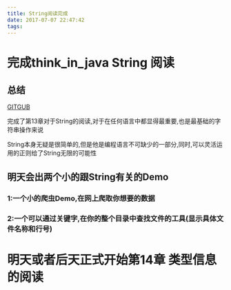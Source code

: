 ```yaml
---
title: String阅读完成
date: 2017-07-07 22:47:42
tags:
---
```


# 完成think_in_java String 阅读



## 总结

[GITGUB](https://github.com/maruilong/think_in_java-string)

完成了第13章对于String的阅读,对于在任何语言中都显得最重要,也是最基础的字符串操作来说

String本身无疑是很简单的,但是他是编程语言不可缺少的一部分,同时,可以灵活运用的正则给了String无限的可能性

## 明天会出两个小的跟String有关的Demo

### 	1:一个小的爬虫Demo,在网上爬取你想要的数据

### 	2:一个可以通过关键字,在你的整个目录中查找文件的工具(显示具体文件名称和行号)

# 明天或者后天正式开始第14章 类型信息的阅读





